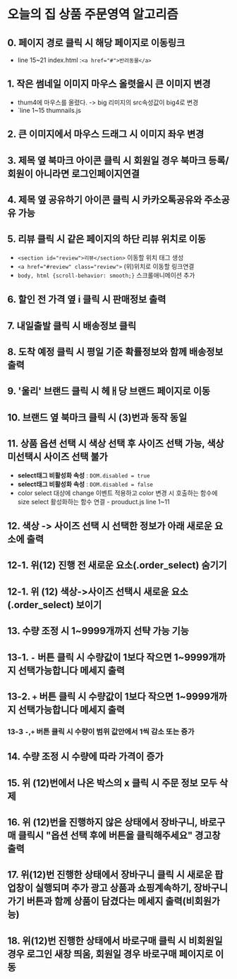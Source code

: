 # 오늘의 집 상품 주문영역 알고리즘
## 0. 페이지 경로 클릭 시 해당 페이지로 이동링크
* line 15~21 index.html :`<a href="#">반려동물</a>`
## 1. 작은 썸네일 이미지 마우스 올렷을시 큰 이미지 변경
* thum4에 마우스를 올렸다. -> big 리미지의 src속성값이 big4로 변경
* `line 1~15 thumnails.js
## 2. 큰 이미지에서 마우스 드래그 시 이미지 좌우 변경
## 3. 제목 옆 북마크 아이콘 클릭 시 회원일 경우 북마크 등록/ 회원이 아니라면 로그인페이지연결
## 4. 제목 옆 공유하기 아이콘 클릭 시 카카오톡공유와 주소공유 가능
## 5. 리뷰 클릭 시 같은 페이지의 하단 리뷰 위치로 이동
* `<section id="review">리뷰</section>` 이동할 위치 태그 생성
* `<a href="#review" class="review">` (위)위치로 이동할 링크연결
* `body, html {scroll-behavior: smooth;}` 스크롤애니메이션 추가
## 6. 할인 전 가격 옆 i 클릭 시 판매정보 출력
## 7. 내일출발 클릭 시 배송정보 클릭
## 8. 도착 예정 클릭 시 평일 기준 확률정보와 함께 배송정보 출력
## 9. '울리' 브랜드 클릭 시 헤ㅐ당 브랜드 페이지로 이동
## 10. 브랜드 옆 북마크 클릭 시 (3)번과 동작 동일
## 11. 상품 옵션 선택 시 색상 선택 후 사이즈 선택 가능, 색상 미선택시 사이즈 선택 불가
* **select태그 비활성화 속성** : `DOM.disabled = true`
* **select태그 비활성화 속성** : `DOM.disabled = false`
* color select 대상에 change 이벤트 적용하고 color 변경 시 호출하는 함수에 size select 활성화하는 함수 연결 - prouduct.js line 1~11
## 12. 색상 -> 사이즈 선택 시 선택한 정보가 아래 새로운 요소에 출력
## 12-1. 위(12) 진행 전 새로운 요소(.order_select) 숨기기
## 12-1. 위 (12) 색상->사이즈 선택시 새로윤 요소(.order_select) 보이기

## 13. 수량 조정 시 1~9999개까지 선탹 가능 기능
## 13-1. `-` 버튼 클릭 시 수량값이 1보다 작으면 1~9999개까지 선택가능합니다 메세지 출력
## 13-2. `+` 버튼 클릭 시 수량값이 1보다 작으면 1~9999개까지 선택가능합니다 메세지 출력
### 13-3 `-`,`+` 버튼 클릭 시 수량이 범위 값안에서 1씩 감소 또는 증가
## 14. 수량 조정 시 수량에 따라 가격이 증가
## 15. 위 (12)번에서 나온 박스의 x 클릭 시 주문 정보 모두 삭제
## 16. 위 (12)번을 진행하지 않은 상태에서 장바구니, 바로구매 클릭시 "옵션 선택 후에 버튼을 클릭해주세요" 경고창 출력
## 17. 위(12)번 진행한 상태에서 장바구니 클릭 시 새로운 팝업창이 실행되며 추가 광고 상품과 쇼핑계속하기, 장바구니 가기 버튼과 함께 상품이 담겼다는 메세지 출력(비회원가능) 
## 18. 위(12)번 진행한 상태에서 바로구매 클릭 시 비회원일 경우 로그인 새창 띄움, 회원일 경우 바로구매 페이지로 이동 